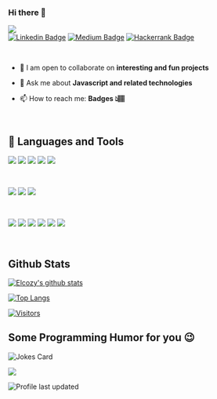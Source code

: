 ### Hi there 👋

<!-- **elcozy/elcozy** is a ✨ _special_ ✨ repository because its `README.md` (this file) appears on your GitHub profile. -->

<!-- Connect with me -->

![](https://komarev.com/ghpvc/?username=elcozy)<br/>
[![Linkedin Badge](https://img.shields.io/badge/LinkedIn-0077B5?logo=linkedin&style=flat&logoColor=white&link=https://www.linkedin.com/in/chiemekam/)](https://www.linkedin.com/in/chiemekam/)
[![Medium Badge](https://img.shields.io/badge/Medium-12100E?logo=medium&style=flat&logoColor=white&link=https://www.medium.com/@elcozy/)](https://www.medium.com/@elcozy)
[![Hackerrank Badge](https://img.shields.io/badge/-Hackerrank-2EC866?logo=HackerRank&style=flat&logoColor=white&link=https://www.hackerrank.com/elcozy/)](https://www.hackerrank.com/elcozy)
</div>
<br/>

<!-- - 🌱 I’m currently learning **C**  -->

- 👯 I am open to collaborate on **interesting and fun projects**

- 💬 Ask me about **Javascript and related technologies**

- 📫 How to reach me: **Badges 👆🏽**
<br />

## 💼 Languages and Tools

![](https://img.shields.io/badge/Code-React-informational?style=flat&logo=react&color=61DAFB)
![](https://img.shields.io/badge/Code-Redux-informational?style=flat&logo=Redux&color=764ABC)
![](https://img.shields.io/badge/Code-JavaScript-informational?style=flat&logo=JavaScript&color=F7DF1E)
![](https://img.shields.io/badge/Code-HTML5-informational?style=flat&logo=HTML5&color=E34F26)
![](https://img.shields.io/badge/Code-SQLite-informational?style=flat&logo=SQLite&color=003B57)

</br>

![](https://img.shields.io/badge/Style-Bootstrap-informational?style=flat&logo=Bootstrap&color=7952B3)
![](https://img.shields.io/badge/Style-CSS3-informational?style=flat&logo=CSS3&color=1572B6)
![](https://img.shields.io/badge/Style-styled--components-informational?style=flat&logo=styled-components&color=DB7093)

</br>

![](https://img.shields.io/badge/Tools-Figma-informational?style=flat&logo=Figma&color=F24E1E)
![](https://img.shields.io/badge/Tools-NPM-informational?style=flat&logo=NPM&color=CB3837)
![](https://img.shields.io/badge/Tools-Heroku-informational?style=flat&logo=Heroku&color=430098)
![](https://img.shields.io/badge/Tools-Netlify-informational?style=flat&logo=netlify&color=00C7B7)
![](https://img.shields.io/badge/Tools-Git-informational?style=flat&logo=Git&color=F05032)
![](https://img.shields.io/badge/Tools-GitHub-informational?style=flat&logo=GitHub&color=181717)

<br/>

## Github Stats


[![Elcozy's github stats](https://github-readme-stats.vercel.app/api?username=elcozy&show_icons=true&count_private=true&hide_border=true&theme=github_dark)](https://github.com/elcozy)

[![Top Langs](https://github-readme-stats.vercel.app/api/top-langs/?username=elcozy&hide_border=true&hide=html&layout=compact&theme=github_dark)](https://github.com/elcozy)

[![Visitors](https://visitor-badge.glitch.me/badge?page_id=elcozy.elcozy)](https://www.yushi.dev/)


## Some Programming Humor for you 😉 <br/>

![Jokes Card](https://readme-jokes.vercel.app/api?theme=github_dark) <br/>

![](https://komarev.com/ghpvc/?username=elcozy)<br/>

![Profile last updated](https://img.shields.io/github/last-commit/elcozy/elcozy/master?label=Last%20updated&style=flat&color=120024)
